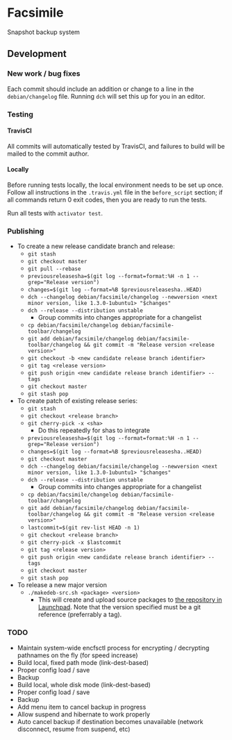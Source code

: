 # Facsimile
Snapshot backup system

## Development

### New work / bug fixes

Each commit should include an addition or change to a line in the `debian/changelog` file. Running `dch` will set this up for you in an editor.

### Testing

#### TravisCI

All commits will automatically tested by TravisCI, and failures to build will be mailed to the commit author.

#### Locally

Before running tests locally, the local environment needs to be set up once. Follow all instructions in the
`.travis.yml` file in the `before_script` section; if all commands return 0 exit codes, then you are ready to run
the tests.

Run all tests with `activator test`.

### Publishing
 
* To create a new release candidate branch and release:
  * `git stash`
  * `git checkout master`
  * `git pull --rebase`
  * `previousreleasesha=$(git log --format=format:%H -n 1 --grep="Release version")`
  * `changes=$(git log --format=%B $previousreleasesha..HEAD)`
  * `dch --changelog debian/facsimile/changelog --newversion <next minor version, like 1.3.0-1ubuntu1> "$changes"`
  * `dch --release --distribution unstable`
    * Group commits into changes appropriate for a changelist
  * `cp debian/facsimile/changelog debian/facsimile-toolbar/changelog`
  * `git add debian/facsimile/changelog debian/facsimile-toolbar/changelog && git commit -m "Release version <release version>"`
  * `git checkout -b <new candidate release branch identifier>`
  * `git tag <release version>`
  * `git push origin <new candidate release branch identifier> --tags`
  * `git checkout master`
  * `git stash pop`
* To create patch of existing release series:
  * `git stash`
  * `git checkout <release branch>`
  * `git cherry-pick -x <sha>`
    * Do this repeatedly for shas to integrate
  * `previousreleasesha=$(git log --format=format:%H -n 1 --grep="Release version")`
  * `changes=$(git log --format=%B $previousreleasesha..HEAD)`
  * `git checkout master`
  * `dch --changelog debian/facsimile/changelog --newversion <next minor version, like 1.3.0-1ubuntu1> "$changes"`
  * `dch --release --distribution unstable`
    * Group commits into changes appropriate for a changelist
  * `cp debian/facsimile/changelog debian/facsimile-toolbar/changelog`
  * `git add debian/facsimile/changelog debian/facsimile-toolbar/changelog && git commit -m "Release version <release version>"`
  * `lastcommit=$(git rev-list HEAD -n 1)`
  * `git checkout <release branch>`
  * `git cherry-pick -x $lastcommit`
  * `git tag <release version>`
  * `git push origin <new candidate release branch identifier> --tags`
  * `git checkout master`
  * `git stash pop`
* To release a new major version
  * `./makedeb-src.sh <package> <version>`
    * This will create and upload source packages to [the repository in Launchpad](https://launchpad.net/~track16/+archive/ubuntu/ppa/+packages). Note that the version specified must be a git reference (preferrably a tag).
    
### TODO

* Maintain system-wide encfsctl process for encrypting / decrypting pathnames on the fly (for speed increase)
* Build local, fixed path mode (link-dest-based)
 * Proper config load / save
 * Backup
* Build local, whole disk mode (link-dest-based)
 * Proper config load / save
 * Backup
* Add menu item to cancel backup in progress
* Allow suspend and hibernate to work properly
* Auto cancel backup if destination becomes unavailable (network disconnect, resume from suspend, etc)
